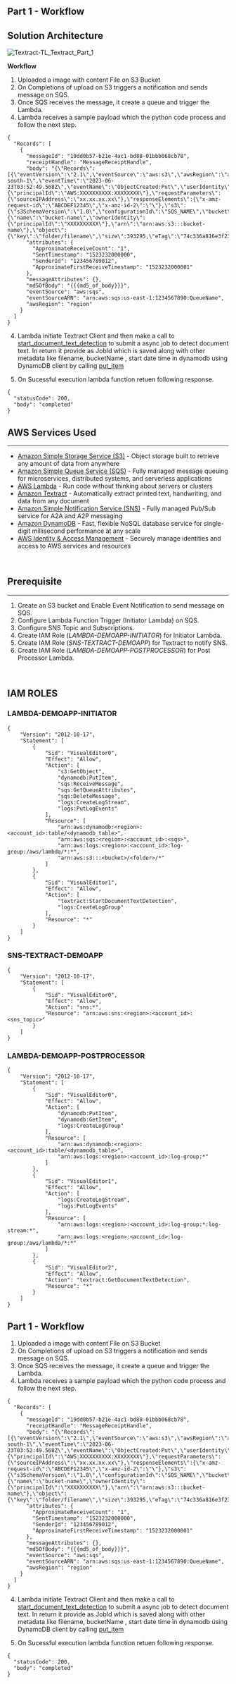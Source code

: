## **Part 1 - Workflow**

## Solution Architecture

![Textract-TL_Textract_Part_1](https://github.com/aws-samples/amazon-textract-idp-content-repositioning/assets/32926625/96a376e5-5abf-4964-b239-18393b151f03)


**Workflow**

1. Uploaded a image with content File on S3 Bucket
2. On Completions of upload on S3 triggers a notification and sends message on SQS. 
3. Once SQS receives the message, it create a queue and trigger the Lambda. 
4. Lambda receives a sample payload which the python code process and follow the next step.
```
{
  "Records": [
    {
      "messageId": "19dd0b57-b21e-4ac1-bd88-01bbb068cb78",
      "receiptHandle": "MessageReceiptHandle",
      "body": "{\"Records\":[{\"eventVersion\":\"2.1\",\"eventSource\":\"aws:s3\",\"awsRegion\":\"ap-south-1\",\"eventTime\":\"2023-06-23T03:52:49.568Z\",\"eventName\":\"ObjectCreated:Put\",\"userIdentity\":{\"principalId\":\"AWS:XXXXXXXXXX:XXXXXXXX\"},\"requestParameters\":{\"sourceIPAddress\":\"xx.xx.xx.xx\"},\"responseElements\":{\"x-amz-request-id\":\"ABCDEF12345\",\"x-amz-id-2\":\"\"},\"s3\":{\"s3SchemaVersion\":\"1.0\",\"configurationId\":\"SQS_NAME\",\"bucket\":{\"name\":\"bucket-name\",\"ownerIdentity\":{\"principalId\":\"XXXXXXXXXX\"},\"arn\":\"arn:aws:s3:::bucket-name\"},\"object\":{\"key\":\"folder/filename\",\"size\":393295,\"eTag\":\"74c336a816e3f23c101b96dfa17c43ba\",\"sequencer\":\"006495171172E17CBD\"}}}]}",
      "attributes": {
        "ApproximateReceiveCount": "1",
        "SentTimestamp": "1523232000000",
        "SenderId": "123456789012",
        "ApproximateFirstReceiveTimestamp": "1523232000001"
      },
      "messageAttributes": {},
      "md5OfBody": "{{{md5_of_body}}}",
      "eventSource": "aws:sqs",
      "eventSourceARN": "arn:aws:sqs:us-east-1:1234567890:QueueName",
      "awsRegion": "region"
    }
  ]
}
```
4. Lambda initiate Textract Client and then make a call to [start_document_text_detection](https://docs.aws.amazon.com/textract/latest/dg/API_StartDocumentTextDetection.html) to submit a async job to detect document text. In return it provide as JobId which is saved along with other metadata like filename, bucketName , start date time in dynamodb using DynamoDB client by calling [put_item](https://docs.aws.amazon.com/amazondynamodb/latest/APIReference/API_PutItem.html) 

5. On Sucessful execution lambda function retuen following response.
```
{
  "statusCode": 200,
  "body": "completed"
}
```


## AWS Services Used
----
- [Amazon Simple Storage Service (S3)](https://aws.amazon.com/s3/) - Object storage built to retrieve any amount of data from anywhere
- [Amazon Simple Queue Service (SQS)](https://aws.amazon.com/sqs/) - Fully managed message queuing for microservices, distributed systems, and serverless applications
- [AWS Lambda](https://aws.amazon.com/lambda/) - Run code without thinking about servers or clusters
- [Amazon Textract](https://aws.amazon.com/textract/) - Automatically extract printed text, handwriting, and data from any document
- [Amazon Simple Notification Service (SNS)](https://aws.amazon.com/sns/) - Fully managed Pub/Sub service for A2A and A2P messaging
- [Amazon DynamoDB](https://aws.amazon.com/dynamodb/) - Fast, flexible NoSQL database service for single-digit millisecond performance at any scale
- [AWS Identity & Access Management](https://aws.amazon.com/iam/) - Securely manage identities and access to AWS services and resources

<br/>

## Prerequisite
----

1. Create an S3 bucket and Enable Event Notification to send message on SQS.
2. Configure Lambda Function Trigger (Initiator Lambda) on SQS.
3. Configure SNS Topic and Subscriptions.
4. Create IAM Role (_LAMBDA-DEMOAPP-INITIATOR_) for Initiator Lambda.
5. Create IAM Role (_SNS-TEXTRACT-DEMOAPP_) for Textract to notify SNS.
6. Create IAM Role (_LAMBDA-DEMOAPP-POSTPROCESSOR_) for Post Processor Lambda.

<br/>


## **IAM ROLES**

### LAMBDA-DEMOAPP-INITIATOR
```
{
    "Version": "2012-10-17",
    "Statement": [
        {
            "Sid": "VisualEditor0",
            "Effect": "Allow",
            "Action": [
                "s3:GetObject",
                "dynamodb:PutItem",
                "sqs:ReceiveMessage",
                "sqs:GetQueueAttributes",
                "sqs:DeleteMessage",
                "logs:CreateLogStream",
                "logs:PutLogEvents"
            ],
            "Resource": [
                "arn:aws:dynamodb:<region>:<account_id>:table/<dynamodb_table>",
                "arn:aws:sqs:<region>:<account_id>:<sqs>",
                "arn:aws:logs:<region>:<account_id>:log-group:/aws/lambda/*:*",
                "arn:aws:s3:::<bucket>/<folder>/*"
            ]
        },
        {
            "Sid": "VisualEditor1",
            "Effect": "Allow",
            "Action": [
                "textract:StartDocumentTextDetection",
                "logs:CreateLogGroup"
            ],
            "Resource": "*"
        }
    ]
}
```

### SNS-TEXTRACT-DEMOAPP

```
{
    "Version": "2012-10-17",
    "Statement": [
        {
            "Sid": "VisualEditor0",
            "Effect": "Allow",
            "Action": "sns:*",
            "Resource": "arn:aws:sns:<region>:<account_id>:<sns_topic>"
        }
    ]
}
```

### LAMBDA-DEMOAPP-POSTPROCESSOR

```
{
    "Version": "2012-10-17",
    "Statement": [
        {
            "Sid": "VisualEditor0",
            "Effect": "Allow",
            "Action": [
                "dynamodb:PutItem",
                "dynamodb:GetItem",
                "logs:CreateLogGroup"
            ],
            "Resource": [
                "arn:aws:dynamodb:<region>:<account_id>:table/<dynamodb_table>",
                "arn:aws:logs:<region>:<account_id>:log-group:*"
            ]
        },
        {
            "Sid": "VisualEditor1",
            "Effect": "Allow",
            "Action": [
                "logs:CreateLogStream",
                "logs:PutLogEvents"
            ],
            "Resource": [
                "arn:aws:logs:<region>:<account_id>:log-group:*:log-stream:*",
                "arn:aws:logs:<region>:<account_id>:log-group:/aws/lambda/*:*"
            ]
        },
        {
            "Sid": "VisualEditor2",
            "Effect": "Allow",
            "Action": "textract:GetDocumentTextDetection",
            "Resource": "*"
        }
    ]
}
```

## **Part 1 - Workflow**

1. Uploaded a image with content File on S3 Bucket
2. On Completions of upload on S3 triggers a notification and sends message on SQS. 
3. Once SQS receives the message, it create a queue and trigger the Lambda. 
4. Lambda receives a sample payload which the python code process and follow the next step.
```
{
  "Records": [
    {
      "messageId": "19dd0b57-b21e-4ac1-bd88-01bbb068cb78",
      "receiptHandle": "MessageReceiptHandle",
      "body": "{\"Records\":[{\"eventVersion\":\"2.1\",\"eventSource\":\"aws:s3\",\"awsRegion\":\"ap-south-1\",\"eventTime\":\"2023-06-23T03:52:49.568Z\",\"eventName\":\"ObjectCreated:Put\",\"userIdentity\":{\"principalId\":\"AWS:XXXXXXXXXX:XXXXXXXX\"},\"requestParameters\":{\"sourceIPAddress\":\"xx.xx.xx.xx\"},\"responseElements\":{\"x-amz-request-id\":\"ABCDEF12345\",\"x-amz-id-2\":\"\"},\"s3\":{\"s3SchemaVersion\":\"1.0\",\"configurationId\":\"SQS_NAME\",\"bucket\":{\"name\":\"bucket-name\",\"ownerIdentity\":{\"principalId\":\"XXXXXXXXXX\"},\"arn\":\"arn:aws:s3:::bucket-name\"},\"object\":{\"key\":\"folder/filename\",\"size\":393295,\"eTag\":\"74c336a816e3f23c101b96dfa17c43ba\",\"sequencer\":\"006495171172E17CBD\"}}}]}",
      "attributes": {
        "ApproximateReceiveCount": "1",
        "SentTimestamp": "1523232000000",
        "SenderId": "123456789012",
        "ApproximateFirstReceiveTimestamp": "1523232000001"
      },
      "messageAttributes": {},
      "md5OfBody": "{{{md5_of_body}}}",
      "eventSource": "aws:sqs",
      "eventSourceARN": "arn:aws:sqs:us-east-1:1234567890:QueueName",
      "awsRegion": "region"
    }
  ]
}
```
4. Lambda initiate Textract Client and then make a call to [start_document_text_detection](https://docs.aws.amazon.com/textract/latest/dg/API_StartDocumentTextDetection.html) to submit a async job to detect document text. In return it provide as JobId which is saved along with other metadata like filename, bucketName , start date time in dynamodb using DynamoDB client by calling [put_item](https://docs.aws.amazon.com/amazondynamodb/latest/APIReference/API_PutItem.html) 

5. On Sucessful execution lambda function retuen following response.
```
{
  "statusCode": 200,
  "body": "completed"
}
```




